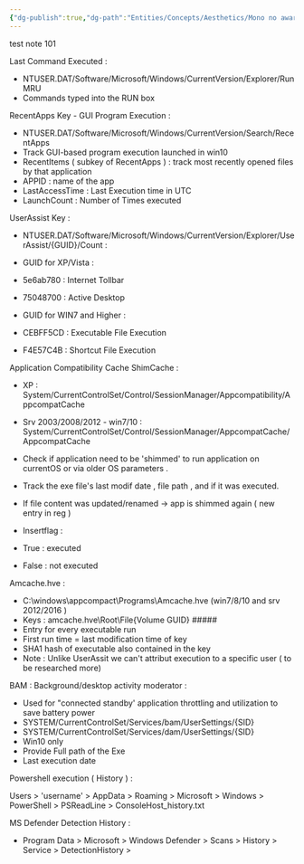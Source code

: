 ```yaml
---
{"dg-publish":true,"dg-path":"Entities/Concepts/Aesthetics/Mono no aware.md","permalink":"/entities/concepts/aesthetics/mono-no-aware/","title":"Mono no aware","tags":["concept","concept/aesthetics","concept/literature","concept/art"]}
---
```



test note 101
  
Last Command Executed :

- NTUSER.DAT/Software/Microsoft/Windows/CurrentVersion/Explorer/RunMRU
- Commands typed into the RUN box

RecentApps Key - GUI Program Execution :

- NTUSER.DAT/Software/Microsoft/Windows/CurrentVersion/Search/RecentApps
- Track GUI-based program execution launched in win10
- RecentItems ( subkey of RecentApps ) : track most recently opened files by that application
- APPID : name of the app
- LastAccessTime : Last Execution time in UTC
- LaunchCount : Number of Times executed

UserAssist Key :

- NTUSER.DAT/Software/Microsoft/Windows/CurrentVersion/Explorer/UserAssist/{GUID}/Count :
    
- GUID for XP/Vista :
    
- 5e6ab780 : Internet Tollbar
    
- 75048700 : Active Desktop
    
- GUID for WIN7 and Higher :
    
- CEBFF5CD : Executable File Execution
    
- F4E57C4B : Shortcut File Execution
    

Application Compatibility Cache ShimCache :

- XP : System/CurrentControlSet/Control/SessionManager/Appcompatibility/AppcompatCache
    
- Srv 2003/2008/2012 - win7/10 : System/CurrentControlSet/Control/SessionManager/AppcompatCache/AppcompatCache
    
- Check if application need to be 'shimmed' to run application on currentOS or via older OS parameters .
    
- Track the exe file's last modif date , file path , and if it was executed.
    
- If file content was updated/renamed -> app is shimmed again ( new entry in reg )
    
- Insertflag :
    
- True : executed
    
- False : not executed
    

Amcache.hve :

- C:\windows\appcompact\Programs\Amcache.hve (win7/8/10 and srv 2012/2016 )
- Keys : amcache.hve\Root\File{Volume GUID} #####
- Entry for every executable run
- First run time = last modification time of key
- SHA1 hash of executable also contained in the key
- Note : Unlike UserAssit we can't attribut execution to a specific user ( to be researched more)

BAM : Background/desktop activity moderator :

- Used for "connected standby' application throttling and utilization to save battery power
- SYSTEM/CurrentControlSet/Services/bam/UserSettings/{SID}
- SYSTEM/CurrentControlSet/Services/dam/UserSettings/{SID}
- Win10 only
- Provide Full path of the Exe
- Last execution date

Powershell execution ( History ) :

Users > 'username' > AppData > Roaming > Microsoft > Windows > PowerShell > PSReadLine > ConsoleHost_history.txt

MS Defender Detection History :

- Program Data > Microsoft > Windows Defender > Scans > History > Service > DetectionHistory >